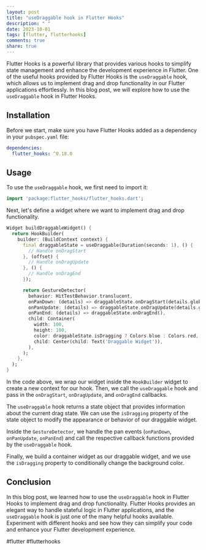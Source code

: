 ```yaml
---
layout: post
title: "useDraggable hook in Flutter Hooks"
description: " "
date: 2023-10-01
tags: [flutter, flutterhooks]
comments: true
share: true
---
```


Flutter Hooks is a powerful library that provides various hooks to simplify state management and enhance the development experience in Flutter. One of the useful hooks provided by Flutter Hooks is the `useDraggable` hook, which allows us to implement drag and drop functionality in our Flutter applications effortlessly. In this blog post, we will explore how to use the `useDraggable` hook in Flutter Hooks.

## Installation

Before we start, make sure you have Flutter Hooks added as a dependency in your `pubspec.yaml` file:

```yaml
dependencies:
  flutter_hooks: ^0.18.0
```

## Usage

To use the `useDraggable` hook, we first need to import it:

```dart
import 'package:flutter_hooks/flutter_hooks.dart';
```

Next, let's define a widget where we want to implement drag and drop functionality. 

```dart
Widget buildDraggableWidget() {
  return HookBuilder(
    builder: (BuildContext context) {
      final draggableState = useDraggable(Duration(seconds: 1), () {
        // Handle onDragStart
      }, (offset) {
        // Handle onDragUpdate
      }, () {
        // Handle onDragEnd
      });

      return GestureDetector(
        behavior: HitTestBehavior.translucent,
        onPanDown: (details) => draggableState.onDragStart(details.globalPosition),
        onPanUpdate: (details) => draggableState.onDragUpdate(details.globalPosition),
        onPanEnd: (details) => draggableState.onDragEnd(),
        child: Container(
          width: 100,
          height: 100,
          color: draggableState.isDragging ? Colors.blue : Colors.red,
          child: Center(child: Text('Draggable Widget')),
        ),
      );
    },
  );
}
```

In the code above, we wrap our widget inside the `HookBuilder` widget to create a new context for our hook. Then, we call the `useDraggable` hook and pass in the `onDragStart`, `onDragUpdate`, and `onDragEnd` callbacks.

The `useDraggable` hook returns a state object that provides information about the current drag state. We can use the `isDragging` property of the state object to modify the appearance or behavior of our draggable widget.

Inside the `GestureDetector`, we handle the pan events (`onPanDown`, `onPanUpdate`, `onPanEnd`) and call the respective callback functions provided by the `useDraggable` hook.

Finally, we build a container widget as our draggable widget, and we use the `isDragging` property to conditionally change the background color.

## Conclusion

In this blog post, we learned how to use the `useDraggable` hook in Flutter Hooks to implement drag and drop functionality. Flutter Hooks provides an elegant way to handle stateful logic in Flutter applications, and the `useDraggable` hook is just one of the many helpful hooks available. Experiment with different hooks and see how they can simplify your code and enhance your Flutter development experience.

#flutter #flutterhooks
